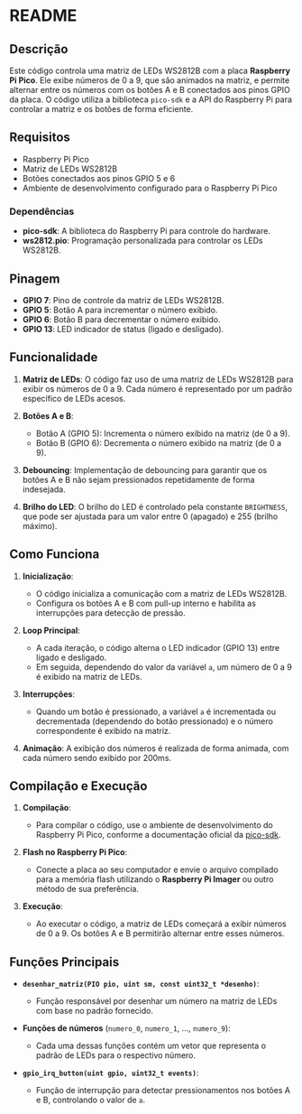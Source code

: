# README

## Descrição

Este código controla uma matriz de LEDs WS2812B com a placa **Raspberry Pi Pico**. Ele exibe números de 0 a 9, que são animados na matriz, e permite alternar entre os números com os botões A e B conectados aos pinos GPIO da placa. O código utiliza a biblioteca `pico-sdk` e a API do Raspberry Pi para controlar a matriz e os botões de forma eficiente.

## Requisitos

- Raspberry Pi Pico
- Matriz de LEDs WS2812B
- Botões conectados aos pinos GPIO 5 e 6
- Ambiente de desenvolvimento configurado para o Raspberry Pi Pico

### Dependências

- **pico-sdk**: A biblioteca do Raspberry Pi para controle do hardware.
- **ws2812.pio**: Programação personalizada para controlar os LEDs WS2812B.

## Pinagem

- **GPIO 7**: Pino de controle da matriz de LEDs WS2812B.
- **GPIO 5**: Botão A para incrementar o número exibido.
- **GPIO 6**: Botão B para decrementar o número exibido.
- **GPIO 13**: LED indicador de status (ligado e desligado).

## Funcionalidade

1. **Matriz de LEDs**: O código faz uso de uma matriz de LEDs WS2812B para exibir os números de 0 a 9. Cada número é representado por um padrão específico de LEDs acesos.
   
2. **Botões A e B**: 
   - Botão A (GPIO 5): Incrementa o número exibido na matriz (de 0 a 9).
   - Botão B (GPIO 6): Decrementa o número exibido na matriz (de 0 a 9).
   
3. **Debouncing**: Implementação de debouncing para garantir que os botões A e B não sejam pressionados repetidamente de forma indesejada.

4. **Brilho do LED**: O brilho do LED é controlado pela constante `BRIGHTNESS`, que pode ser ajustada para um valor entre 0 (apagado) e 255 (brilho máximo).

## Como Funciona

1. **Inicialização**: 
   - O código inicializa a comunicação com a matriz de LEDs WS2812B.
   - Configura os botões A e B com pull-up interno e habilita as interrupções para detecção de pressão.
   
2. **Loop Principal**:
   - A cada iteração, o código alterna o LED indicador (GPIO 13) entre ligado e desligado.
   - Em seguida, dependendo do valor da variável `a`, um número de 0 a 9 é exibido na matriz de LEDs.
   
3. **Interrupções**:
   - Quando um botão é pressionado, a variável `a` é incrementada ou decrementada (dependendo do botão pressionado) e o número correspondente é exibido na matriz.
   
4. **Animação**: A exibição dos números é realizada de forma animada, com cada número sendo exibido por 200ms.

## Compilação e Execução

1. **Compilação**: 
   - Para compilar o código, use o ambiente de desenvolvimento do Raspberry Pi Pico, conforme a documentação oficial da [pico-sdk](https://github.com/raspberrypi/pico-sdk).
   
2. **Flash no Raspberry Pi Pico**:
   - Conecte a placa ao seu computador e envie o arquivo compilado para a memória flash utilizando o **Raspberry Pi Imager** ou outro método de sua preferência.
   
3. **Execução**: 
   - Ao executar o código, a matriz de LEDs começará a exibir números de 0 a 9. Os botões A e B permitirão alternar entre esses números.

## Funções Principais

- **`desenhar_matriz(PIO pio, uint sm, const uint32_t *desenho)`**: 
   - Função responsável por desenhar um número na matriz de LEDs com base no padrão fornecido.

- **Funções de números** (`numero_0`, `numero_1`, ..., `numero_9`): 
   - Cada uma dessas funções contém um vetor que representa o padrão de LEDs para o respectivo número.

- **`gpio_irq_button(uint gpio, uint32_t events)`**:
   - Função de interrupção para detectar pressionamentos nos botões A e B, controlando o valor de `a`.
